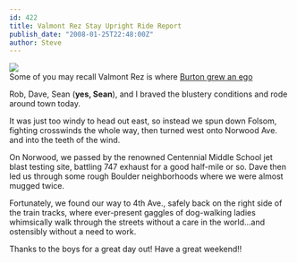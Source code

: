 ```yaml
---
id: 422
title: Valmont Rez Stay Upright Ride Report
publish_date: "2008-01-25T22:48:00Z"
author: Steve
---
```

![](http://www.flagstafffrenzy.org/wp-content/uploads/2008/01/Valmont_Rez.png)  
Some of you may recall Valmont Rez is where [Burton grew an ego](http://www.flagstafffrenzy.org/2007/05/valmont-rez-ride)

Rob, Dave, Sean (**yes, Sean**), and I braved the blustery conditions and rode around town today.

It was just too windy to head out east, so instead we spun down Folsom, fighting crosswinds the whole way, then turned west onto Norwood Ave. and into the teeth of the wind.

On Norwood, we passed by the renowned Centennial Middle School jet blast testing site, battling 747 exhaust for a good half-mile or so. Dave then led us through some rough Boulder neighborhoods where we were almost mugged twice.

Fortunately, we found our way to 4th Ave., safely back on the right side of the train tracks, where ever-present gaggles of dog-walking ladies whimsically walk through the streets without a care in the world...and ostensibly without a need to work.

Thanks to the boys for a great day out! Have a great weekend!!
